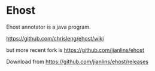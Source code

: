 # Ehost

Ehost annotator is a java program.

https://github.com/chrisleng/ehost/wiki

but more recent fork is https://github.com/jianlins/ehost

Download from https://github.com/jianlins/ehost/releases
